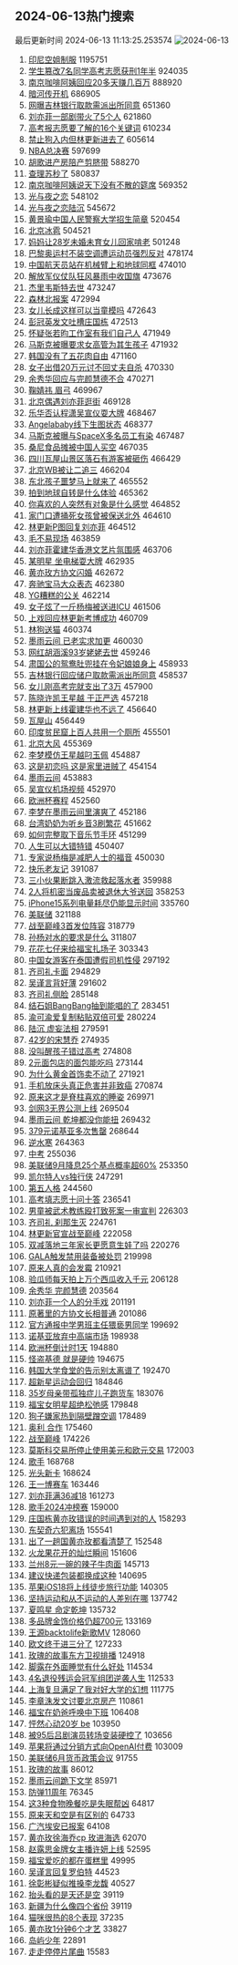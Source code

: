 ## 2024-06-13热门搜索 
最后更新时间 2024-06-13 11:13:25.253574 
![2024-06-13](https://imgs-storage.s3.us-east-005.backblazeb2.com/20240613/2024-06-13.png?versionId=4_z8fbbed132d73df8689c40f13_f105847c6afe06adc_d20240613_m031324_c005_v0501020_t0041_u01718248404784) 
1. [印尼空姐制服](https://s.weibo.com/weibo?q=%E5%8D%B0%E5%B0%BC%E7%A9%BA%E5%A7%90%E5%88%B6%E6%9C%8D&t=31&band_rank=31&Refer=top) 1195751
1. [学生篡改7名同学高考志愿获刑1年半](https://s.weibo.com/weibo?q=%23%E5%AD%A6%E7%94%9F%E7%AF%A1%E6%94%B97%E5%90%8D%E5%90%8C%E5%AD%A6%E9%AB%98%E8%80%83%E5%BF%97%E6%84%BF%E8%8E%B7%E5%88%911%E5%B9%B4%E5%8D%8A%23&t=31&band_rank=12&Refer=top) 924035
1. [南京咖啡阿姨回应20多天赚几百万](https://s.weibo.com/weibo?q=%23%E5%8D%97%E4%BA%AC%E5%92%96%E5%95%A1%E9%98%BF%E5%A7%A8%E5%9B%9E%E5%BA%9420%E5%A4%9A%E5%A4%A9%E8%B5%9A%E5%87%A0%E7%99%BE%E4%B8%87%23&t=31&band_rank=14&Refer=top) 888920
1. [暗河传开机](https://s.weibo.com/weibo?q=%E6%9A%97%E6%B2%B3%E4%BC%A0%E5%BC%80%E6%9C%BA&t=31&band_rank=9&Refer=top) 686905
1. [网曝吉林银行取款需派出所同意](https://s.weibo.com/weibo?q=%23%E7%BD%91%E6%9B%9D%E5%90%89%E6%9E%97%E9%93%B6%E8%A1%8C%E5%8F%96%E6%AC%BE%E9%9C%80%E6%B4%BE%E5%87%BA%E6%89%80%E5%90%8C%E6%84%8F%23&t=31&band_rank=46&Refer=top) 651360
1. [刘亦菲一部剧带火了5个人](https://s.weibo.com/weibo?q=%23%E5%88%98%E4%BA%A6%E8%8F%B2%E4%B8%80%E9%83%A8%E5%89%A7%E5%B8%A6%E7%81%AB%E4%BA%865%E4%B8%AA%E4%BA%BA%23&t=31&band_rank=1&Refer=top) 621860
1. [高考报志愿要了解的16个关键词](https://s.weibo.com/weibo?q=%23%E9%AB%98%E8%80%83%E6%8A%A5%E5%BF%97%E6%84%BF%E8%A6%81%E4%BA%86%E8%A7%A3%E7%9A%8416%E4%B8%AA%E5%85%B3%E9%94%AE%E8%AF%8D%23&t=31&band_rank=3&Refer=top) 610234
1. [禁止狗入内但林更新进去了](https://s.weibo.com/weibo?q=%23%E7%A6%81%E6%AD%A2%E7%8B%97%E5%85%A5%E5%86%85%E4%BD%86%E6%9E%97%E6%9B%B4%E6%96%B0%E8%BF%9B%E5%8E%BB%E4%BA%86%23&t=31&band_rank=41&Refer=top) 605614
1. [NBA总决赛](https://s.weibo.com/weibo?q=NBA%E6%80%BB%E5%86%B3%E8%B5%9B&t=31&band_rank=27&Refer=top) 597699
1. [胡歌进产房陪产剪脐带](https://s.weibo.com/weibo?q=%E8%83%A1%E6%AD%8C%E8%BF%9B%E4%BA%A7%E6%88%BF%E9%99%AA%E4%BA%A7%E5%89%AA%E8%84%90%E5%B8%A6&t=31&band_rank=16&Refer=top) 588270
1. [查理苏秒了](https://s.weibo.com/weibo?q=%E6%9F%A5%E7%90%86%E8%8B%8F%E7%A7%92%E4%BA%86&t=31&band_rank=37&Refer=top) 580837
1. [南京咖啡阿姨说天下没有不散的筵席](https://s.weibo.com/weibo?q=%23%E5%8D%97%E4%BA%AC%E5%92%96%E5%95%A1%E9%98%BF%E5%A7%A8%E8%AF%B4%E5%A4%A9%E4%B8%8B%E6%B2%A1%E6%9C%89%E4%B8%8D%E6%95%A3%E7%9A%84%E7%AD%B5%E5%B8%AD%23&t=31&band_rank=10&Refer=top) 569352
1. [光与夜之恋](https://s.weibo.com/weibo?q=%E5%85%89%E4%B8%8E%E5%A4%9C%E4%B9%8B%E6%81%8B&t=31&band_rank=42&Refer=top) 548102
1. [光与夜之恋陆沉](https://s.weibo.com/weibo?q=%E5%85%89%E4%B8%8E%E5%A4%9C%E4%B9%8B%E6%81%8B%E9%99%86%E6%B2%89&t=31&band_rank=5&Refer=top) 545672
1. [黄景瑜中国人民警察大学招生简章](https://s.weibo.com/weibo?q=%23%E9%BB%84%E6%99%AF%E7%91%9C%E4%B8%AD%E5%9B%BD%E4%BA%BA%E6%B0%91%E8%AD%A6%E5%AF%9F%E5%A4%A7%E5%AD%A6%E6%8B%9B%E7%94%9F%E7%AE%80%E7%AB%A0%23&t=31&band_rank=8&Refer=top) 520454
1. [北京冰雹](https://s.weibo.com/weibo?q=%E5%8C%97%E4%BA%AC%E5%86%B0%E9%9B%B9&t=31&band_rank=2&Refer=top) 504521
1. [妈妈让28岁未婚未育女儿回家啃老](https://s.weibo.com/weibo?q=%23%E5%A6%88%E5%A6%88%E8%AE%A928%E5%B2%81%E6%9C%AA%E5%A9%9A%E6%9C%AA%E8%82%B2%E5%A5%B3%E5%84%BF%E5%9B%9E%E5%AE%B6%E5%95%83%E8%80%81%23&t=31&band_rank=6&Refer=top) 501248
1. [巴黎奥运村不装空调遭运动员强烈反对](https://s.weibo.com/weibo?q=%23%E5%B7%B4%E9%BB%8E%E5%A5%A5%E8%BF%90%E6%9D%91%E4%B8%8D%E8%A3%85%E7%A9%BA%E8%B0%83%E9%81%AD%E8%BF%90%E5%8A%A8%E5%91%98%E5%BC%BA%E7%83%88%E5%8F%8D%E5%AF%B9%23&t=31&band_rank=20&Refer=top) 478174
1. [中国航天员站在机械臂上和地球同框](https://s.weibo.com/weibo?q=%23%E4%B8%AD%E5%9B%BD%E8%88%AA%E5%A4%A9%E5%91%98%E7%AB%99%E5%9C%A8%E6%9C%BA%E6%A2%B0%E8%87%82%E4%B8%8A%E5%92%8C%E5%9C%B0%E7%90%83%E5%90%8C%E6%A1%86%23&t=31&band_rank=3&Refer=top) 474010
1. [解放军仪仗队狂风暴雨中收国旗](https://s.weibo.com/weibo?q=%23%E8%A7%A3%E6%94%BE%E5%86%9B%E4%BB%AA%E4%BB%97%E9%98%9F%E7%8B%82%E9%A3%8E%E6%9A%B4%E9%9B%A8%E4%B8%AD%E6%94%B6%E5%9B%BD%E6%97%97%23&t=31&band_rank=10&Refer=top) 473676
1. [杰里韦斯特去世](https://s.weibo.com/weibo?q=%23%E6%9D%B0%E9%87%8C%E9%9F%A6%E6%96%AF%E7%89%B9%E5%8E%BB%E4%B8%96%23&t=31&band_rank=4&Refer=top) 473247
1. [森林北报案](https://s.weibo.com/weibo?q=%23%E6%A3%AE%E6%9E%97%E5%8C%97%E6%8A%A5%E6%A1%88%23&t=31&band_rank=12&Refer=top) 472994
1. [女儿长成这样可以当童模吗](https://s.weibo.com/weibo?q=%23%E5%A5%B3%E5%84%BF%E9%95%BF%E6%88%90%E8%BF%99%E6%A0%B7%E5%8F%AF%E4%BB%A5%E5%BD%93%E7%AB%A5%E6%A8%A1%E5%90%97%23&t=31&band_rank=6&Refer=top) 472643
1. [彭冠英发文吐槽庄国栋](https://s.weibo.com/weibo?q=%23%E5%BD%AD%E5%86%A0%E8%8B%B1%E5%8F%91%E6%96%87%E5%90%90%E6%A7%BD%E5%BA%84%E5%9B%BD%E6%A0%8B%23&t=31&band_rank=5&Refer=top) 472513
1. [怀疑张若昀工作室有我们自己人](https://s.weibo.com/weibo?q=%E6%80%80%E7%96%91%E5%BC%A0%E8%8B%A5%E6%98%80%E5%B7%A5%E4%BD%9C%E5%AE%A4%E6%9C%89%E6%88%91%E4%BB%AC%E8%87%AA%E5%B7%B1%E4%BA%BA&t=31&band_rank=7&Refer=top) 471949
1. [马斯克被曝要求女高管为其生孩子](https://s.weibo.com/weibo?q=%23%E9%A9%AC%E6%96%AF%E5%85%8B%E8%A2%AB%E6%9B%9D%E8%A6%81%E6%B1%82%E5%A5%B3%E9%AB%98%E7%AE%A1%E4%B8%BA%E5%85%B6%E7%94%9F%E5%AD%A9%E5%AD%90%23&t=31&band_rank=19&Refer=top) 471932
1. [韩国没有了五花肉自由](https://s.weibo.com/weibo?q=%23%E9%9F%A9%E5%9B%BD%E6%B2%A1%E6%9C%89%E4%BA%86%E4%BA%94%E8%8A%B1%E8%82%89%E8%87%AA%E7%94%B1%23&t=31&band_rank=9&Refer=top) 471160
1. [女子出借20万元讨不回丈夫自杀](https://s.weibo.com/weibo?q=%23%E5%A5%B3%E5%AD%90%E5%87%BA%E5%80%9F20%E4%B8%87%E5%85%83%E8%AE%A8%E4%B8%8D%E5%9B%9E%E4%B8%88%E5%A4%AB%E8%87%AA%E6%9D%80%23&t=31&band_rank=12&Refer=top) 470330
1. [余秀华回应与完颜慧德不合](https://s.weibo.com/weibo?q=%E4%BD%99%E7%A7%80%E5%8D%8E%E5%9B%9E%E5%BA%94%E4%B8%8E%E5%AE%8C%E9%A2%9C%E6%85%A7%E5%BE%B7%E4%B8%8D%E5%90%88&t=31&band_rank=24&Refer=top) 470271
1. [鞠婧祎 眉弓](https://s.weibo.com/weibo?q=%E9%9E%A0%E5%A9%A7%E7%A5%8E%20%E7%9C%89%E5%BC%93&t=31&band_rank=13&Refer=top) 469967
1. [北京偶遇刘亦菲逛街](https://s.weibo.com/weibo?q=%23%E5%8C%97%E4%BA%AC%E5%81%B6%E9%81%87%E5%88%98%E4%BA%A6%E8%8F%B2%E9%80%9B%E8%A1%97%23&t=31&band_rank=14&Refer=top) 469128
1. [乐华否认程潇吴宣仪耍大牌](https://s.weibo.com/weibo?q=%23%E4%B9%90%E5%8D%8E%E5%90%A6%E8%AE%A4%E7%A8%8B%E6%BD%87%E5%90%B4%E5%AE%A3%E4%BB%AA%E8%80%8D%E5%A4%A7%E7%89%8C%23&t=31&band_rank=15&Refer=top) 468467
1. [Angelababy线下生图状态](https://s.weibo.com/weibo?q=%23Angelababy%E7%BA%BF%E4%B8%8B%E7%94%9F%E5%9B%BE%E7%8A%B6%E6%80%81%23&t=31&band_rank=16&Refer=top) 468377
1. [马斯克被曝与SpaceX多名员工有染](https://s.weibo.com/weibo?q=%23%E9%A9%AC%E6%96%AF%E5%85%8B%E8%A2%AB%E6%9B%9D%E4%B8%8ESpaceX%E5%A4%9A%E5%90%8D%E5%91%98%E5%B7%A5%E6%9C%89%E6%9F%93%23&t=31&band_rank=18&Refer=top) 467487
1. [桑尼食品摊被中国人买空](https://s.weibo.com/weibo?q=%23%E6%A1%91%E5%B0%BC%E9%A3%9F%E5%93%81%E6%91%8A%E8%A2%AB%E4%B8%AD%E5%9B%BD%E4%BA%BA%E4%B9%B0%E7%A9%BA%23&t=31&band_rank=17&Refer=top) 467035
1. [四川瓦屋山景区落石有游客被砸伤](https://s.weibo.com/weibo?q=%23%E5%9B%9B%E5%B7%9D%E7%93%A6%E5%B1%8B%E5%B1%B1%E6%99%AF%E5%8C%BA%E8%90%BD%E7%9F%B3%E6%9C%89%E6%B8%B8%E5%AE%A2%E8%A2%AB%E7%A0%B8%E4%BC%A4%23&t=31&band_rank=33&Refer=top) 466429
1. [北京WB被让二追三](https://s.weibo.com/weibo?q=%E5%8C%97%E4%BA%ACWB%E8%A2%AB%E8%AE%A9%E4%BA%8C%E8%BF%BD%E4%B8%89&t=31&band_rank=20&Refer=top) 466204
1. [东北孩子噩梦马上就来了](https://s.weibo.com/weibo?q=%23%E4%B8%9C%E5%8C%97%E5%AD%A9%E5%AD%90%E5%99%A9%E6%A2%A6%E9%A9%AC%E4%B8%8A%E5%B0%B1%E6%9D%A5%E4%BA%86%23&t=31&band_rank=33&Refer=top) 465552
1. [拍到地球自转是什么体验](https://s.weibo.com/weibo?q=%E6%8B%8D%E5%88%B0%E5%9C%B0%E7%90%83%E8%87%AA%E8%BD%AC%E6%98%AF%E4%BB%80%E4%B9%88%E4%BD%93%E9%AA%8C&t=31&band_rank=19&Refer=top) 465362
1. [你喜欢的人突然有对象是什么感觉](https://s.weibo.com/weibo?q=%23%E4%BD%A0%E5%96%9C%E6%AC%A2%E7%9A%84%E4%BA%BA%E7%AA%81%E7%84%B6%E6%9C%89%E5%AF%B9%E8%B1%A1%E6%98%AF%E4%BB%80%E4%B9%88%E6%84%9F%E8%A7%89%23&t=31&band_rank=21&Refer=top) 464852
1. [家门口遭捅死女孩曾被保送北外](https://s.weibo.com/weibo?q=%23%E5%AE%B6%E9%97%A8%E5%8F%A3%E9%81%AD%E6%8D%85%E6%AD%BB%E5%A5%B3%E5%AD%A9%E6%9B%BE%E8%A2%AB%E4%BF%9D%E9%80%81%E5%8C%97%E5%A4%96%23&t=31&band_rank=22&Refer=top) 464610
1. [林更新P图回复刘亦菲](https://s.weibo.com/weibo?q=%23%E6%9E%97%E6%9B%B4%E6%96%B0P%E5%9B%BE%E5%9B%9E%E5%A4%8D%E5%88%98%E4%BA%A6%E8%8F%B2%23&t=31&band_rank=13&Refer=top) 464512
1. [毛不易现场](https://s.weibo.com/weibo?q=%E6%AF%9B%E4%B8%8D%E6%98%93%E7%8E%B0%E5%9C%BA&t=31&band_rank=23&Refer=top) 463859
1. [刘亦菲霍建华香港文艺片氛围感](https://s.weibo.com/weibo?q=%23%E5%88%98%E4%BA%A6%E8%8F%B2%E9%9C%8D%E5%BB%BA%E5%8D%8E%E9%A6%99%E6%B8%AF%E6%96%87%E8%89%BA%E7%89%87%E6%B0%9B%E5%9B%B4%E6%84%9F%23&t=31&band_rank=27&Refer=top) 463706
1. [某明星 坐电梯耍大牌](https://s.weibo.com/weibo?q=%E6%9F%90%E6%98%8E%E6%98%9F%20%E5%9D%90%E7%94%B5%E6%A2%AF%E8%80%8D%E5%A4%A7%E7%89%8C&t=31&band_rank=29&Refer=top) 462935
1. [黄亦玫方协文闪婚](https://s.weibo.com/weibo?q=%23%E9%BB%84%E4%BA%A6%E7%8E%AB%E6%96%B9%E5%8D%8F%E6%96%87%E9%97%AA%E5%A9%9A%23&t=31&band_rank=24&Refer=top) 462672
1. [奔驰宝马大众表态](https://s.weibo.com/weibo?q=%23%E5%A5%94%E9%A9%B0%E5%AE%9D%E9%A9%AC%E5%A4%A7%E4%BC%97%E8%A1%A8%E6%80%81%23&t=31&band_rank=5&Refer=top) 462380
1. [YG糟糕的公关](https://s.weibo.com/weibo?q=%23YG%E7%B3%9F%E7%B3%95%E7%9A%84%E5%85%AC%E5%85%B3%23&t=31&band_rank=26&Refer=top) 462214
1. [女子炫了一斤杨梅被送进ICU](https://s.weibo.com/weibo?q=%23%E5%A5%B3%E5%AD%90%E7%82%AB%E4%BA%86%E4%B8%80%E6%96%A4%E6%9D%A8%E6%A2%85%E8%A2%AB%E9%80%81%E8%BF%9BICU%23&t=31&band_rank=25&Refer=top) 461506
1. [上戏回应林更新考博成功](https://s.weibo.com/weibo?q=%23%E4%B8%8A%E6%88%8F%E5%9B%9E%E5%BA%94%E6%9E%97%E6%9B%B4%E6%96%B0%E8%80%83%E5%8D%9A%E6%88%90%E5%8A%9F%23&t=31&band_rank=31&Refer=top) 460709
1. [林狗送猫](https://s.weibo.com/weibo?q=%23%E6%9E%97%E7%8B%97%E9%80%81%E7%8C%AB%23&t=31&band_rank=28&Refer=top) 460374
1. [墨雨云间 已老实求加更](https://s.weibo.com/weibo?q=%E5%A2%A8%E9%9B%A8%E4%BA%91%E9%97%B4%20%E5%B7%B2%E8%80%81%E5%AE%9E%E6%B1%82%E5%8A%A0%E6%9B%B4&t=31&band_rank=34&Refer=top) 460030
1. [网红胡涵溪93岁姥姥去世](https://s.weibo.com/weibo?q=%23%E7%BD%91%E7%BA%A2%E8%83%A1%E6%B6%B5%E6%BA%AA93%E5%B2%81%E5%A7%A5%E5%A7%A5%E5%8E%BB%E4%B8%96%23&t=31&band_rank=32&Refer=top) 459246
1. [肃国公的鸳鸯肚兜挂在令妃娘娘身上](https://s.weibo.com/weibo?q=%23%E8%82%83%E5%9B%BD%E5%85%AC%E7%9A%84%E9%B8%B3%E9%B8%AF%E8%82%9A%E5%85%9C%E6%8C%82%E5%9C%A8%E4%BB%A4%E5%A6%83%E5%A8%98%E5%A8%98%E8%BA%AB%E4%B8%8A%23&t=31&band_rank=44&Refer=top) 458933
1. [吉林银行回应储户取款需派出所同意](https://s.weibo.com/weibo?q=%23%E5%90%89%E6%9E%97%E9%93%B6%E8%A1%8C%E5%9B%9E%E5%BA%94%E5%82%A8%E6%88%B7%E5%8F%96%E6%AC%BE%E9%9C%80%E6%B4%BE%E5%87%BA%E6%89%80%E5%90%8C%E6%84%8F%23&t=31&band_rank=45&Refer=top) 458537
1. [女儿刚高考完就支出了3万](https://s.weibo.com/weibo?q=%23%E5%A5%B3%E5%84%BF%E5%88%9A%E9%AB%98%E8%80%83%E5%AE%8C%E5%B0%B1%E6%94%AF%E5%87%BA%E4%BA%863%E4%B8%87%23&t=31&band_rank=39&Refer=top) 457900
1. [陈晓许凯王星越 于正严选](https://s.weibo.com/weibo?q=%E9%99%88%E6%99%93%E8%AE%B8%E5%87%AF%E7%8E%8B%E6%98%9F%E8%B6%8A%20%E4%BA%8E%E6%AD%A3%E4%B8%A5%E9%80%89&t=31&band_rank=38&Refer=top) 457218
1. [林更新上线霍建华也不远了](https://s.weibo.com/weibo?q=%23%E6%9E%97%E6%9B%B4%E6%96%B0%E4%B8%8A%E7%BA%BF%E9%9C%8D%E5%BB%BA%E5%8D%8E%E4%B9%9F%E4%B8%8D%E8%BF%9C%E4%BA%86%23&t=31&band_rank=36&Refer=top) 456640
1. [瓦屋山](https://s.weibo.com/weibo?q=%E7%93%A6%E5%B1%8B%E5%B1%B1&t=31&band_rank=40&Refer=top) 456449
1. [印度贫民窟上百人共用一个厕所](https://s.weibo.com/weibo?q=%23%E5%8D%B0%E5%BA%A6%E8%B4%AB%E6%B0%91%E7%AA%9F%E4%B8%8A%E7%99%BE%E4%BA%BA%E5%85%B1%E7%94%A8%E4%B8%80%E4%B8%AA%E5%8E%95%E6%89%80%23&t=31&band_rank=35&Refer=top) 455501
1. [北京大风](https://s.weibo.com/weibo?q=%E5%8C%97%E4%BA%AC%E5%A4%A7%E9%A3%8E&t=31&band_rank=30&Refer=top) 455369
1. [李梦模仿王星越叼玉佩](https://s.weibo.com/weibo?q=%23%E6%9D%8E%E6%A2%A6%E6%A8%A1%E4%BB%BF%E7%8E%8B%E6%98%9F%E8%B6%8A%E5%8F%BC%E7%8E%89%E4%BD%A9%23&t=31&band_rank=32&Refer=top) 454887
1. [这是初恋吗 这是家里进贼了](https://s.weibo.com/weibo?q=%E8%BF%99%E6%98%AF%E5%88%9D%E6%81%8B%E5%90%97%20%E8%BF%99%E6%98%AF%E5%AE%B6%E9%87%8C%E8%BF%9B%E8%B4%BC%E4%BA%86&t=31&band_rank=37&Refer=top) 454154
1. [墨雨云间](https://s.weibo.com/weibo?q=%E5%A2%A8%E9%9B%A8%E4%BA%91%E9%97%B4&t=31&band_rank=46&Refer=top) 453883
1. [吴宣仪机场视频](https://s.weibo.com/weibo?q=%E5%90%B4%E5%AE%A3%E4%BB%AA%E6%9C%BA%E5%9C%BA%E8%A7%86%E9%A2%91&t=31&band_rank=43&Refer=top) 452970
1. [欧洲杯赛程](https://s.weibo.com/weibo?q=%E6%AC%A7%E6%B4%B2%E6%9D%AF%E8%B5%9B%E7%A8%8B&t=31&band_rank=47&Refer=top) 452560
1. [李梦在墨雨云间里演爽了](https://s.weibo.com/weibo?q=%E6%9D%8E%E6%A2%A6%E5%9C%A8%E5%A2%A8%E9%9B%A8%E4%BA%91%E9%97%B4%E9%87%8C%E6%BC%94%E7%88%BD%E4%BA%86&t=31&band_rank=42&Refer=top) 452186
1. [台湾奶奶为听乡音3刷繁花](https://s.weibo.com/weibo?q=%23%E5%8F%B0%E6%B9%BE%E5%A5%B6%E5%A5%B6%E4%B8%BA%E5%90%AC%E4%B9%A1%E9%9F%B33%E5%88%B7%E7%B9%81%E8%8A%B1%23&t=31&band_rank=48&Refer=top) 451662
1. [如何完整取下音乐节手环](https://s.weibo.com/weibo?q=%E5%A6%82%E4%BD%95%E5%AE%8C%E6%95%B4%E5%8F%96%E4%B8%8B%E9%9F%B3%E4%B9%90%E8%8A%82%E6%89%8B%E7%8E%AF&t=31&band_rank=49&Refer=top) 451299
1. [人生可以大错特错](https://s.weibo.com/weibo?q=%E4%BA%BA%E7%94%9F%E5%8F%AF%E4%BB%A5%E5%A4%A7%E9%94%99%E7%89%B9%E9%94%99&t=31&band_rank=50&Refer=top) 450407
1. [专家说杨梅是减肥人士的福音](https://s.weibo.com/weibo?q=%23%E4%B8%93%E5%AE%B6%E8%AF%B4%E6%9D%A8%E6%A2%85%E6%98%AF%E5%87%8F%E8%82%A5%E4%BA%BA%E5%A3%AB%E7%9A%84%E7%A6%8F%E9%9F%B3%23&t=31&band_rank=50&Refer=top) 450030
1. [快乐老友记](https://s.weibo.com/weibo?q=%E5%BF%AB%E4%B9%90%E8%80%81%E5%8F%8B%E8%AE%B0&t=31&band_rank=23&Refer=top) 391087
1. [三小伙果断跳入激流救起落水者](https://s.weibo.com/weibo?q=%23%E4%B8%89%E5%B0%8F%E4%BC%99%E6%9E%9C%E6%96%AD%E8%B7%B3%E5%85%A5%E6%BF%80%E6%B5%81%E6%95%91%E8%B5%B7%E8%90%BD%E6%B0%B4%E8%80%85%23&t=31&band_rank=14&Refer=top) 359988
1. [2人将机密当废品卖被退休大爷送回](https://s.weibo.com/weibo?q=%232%E4%BA%BA%E5%B0%86%E6%9C%BA%E5%AF%86%E5%BD%93%E5%BA%9F%E5%93%81%E5%8D%96%E8%A2%AB%E9%80%80%E4%BC%91%E5%A4%A7%E7%88%B7%E9%80%81%E5%9B%9E%23&t=31&band_rank=31&Refer=top) 358253
1. [iPhone15系列电量耗尽仍能显示时间](https://s.weibo.com/weibo?q=%23iPhone15%E7%B3%BB%E5%88%97%E7%94%B5%E9%87%8F%E8%80%97%E5%B0%BD%E4%BB%8D%E8%83%BD%E6%98%BE%E7%A4%BA%E6%97%B6%E9%97%B4%23&t=31&band_rank=17&Refer=top) 335760
1. [美联储](https://s.weibo.com/weibo?q=%E7%BE%8E%E8%81%94%E5%82%A8&t=31&band_rank=6&Refer=top) 321188
1. [战至巅峰3首发位阵容](https://s.weibo.com/weibo?q=%23%E6%88%98%E8%87%B3%E5%B7%85%E5%B3%B03%E9%A6%96%E5%8F%91%E4%BD%8D%E9%98%B5%E5%AE%B9%23&t=31&band_rank=32&Refer=top) 318779
1. [孙杨对水的要求是什么](https://s.weibo.com/weibo?q=%23%E5%AD%99%E6%9D%A8%E5%AF%B9%E6%B0%B4%E7%9A%84%E8%A6%81%E6%B1%82%E6%98%AF%E4%BB%80%E4%B9%88%23&t=31&band_rank=35&Refer=top) 311807
1. [花花七仔来给福宝扎场子](https://s.weibo.com/weibo?q=%23%E8%8A%B1%E8%8A%B1%E4%B8%83%E4%BB%94%E6%9D%A5%E7%BB%99%E7%A6%8F%E5%AE%9D%E6%89%8E%E5%9C%BA%E5%AD%90%23&t=31&band_rank=10&Refer=top) 303343
1. [中国女游客在泰国遭假司机性侵](https://s.weibo.com/weibo?q=%23%E4%B8%AD%E5%9B%BD%E5%A5%B3%E6%B8%B8%E5%AE%A2%E5%9C%A8%E6%B3%B0%E5%9B%BD%E9%81%AD%E5%81%87%E5%8F%B8%E6%9C%BA%E6%80%A7%E4%BE%B5%23&t=31&band_rank=22&Refer=top) 297192
1. [齐司礼卡面](https://s.weibo.com/weibo?q=%23%E9%BD%90%E5%8F%B8%E7%A4%BC%E5%8D%A1%E9%9D%A2%23&t=31&band_rank=17&Refer=top) 294829
1. [吴谨言背好薄](https://s.weibo.com/weibo?q=%23%E5%90%B4%E8%B0%A8%E8%A8%80%E8%83%8C%E5%A5%BD%E8%96%84%23&t=31&band_rank=25&Refer=top) 291602
1. [齐司礼侧脸](https://s.weibo.com/weibo?q=%E9%BD%90%E5%8F%B8%E7%A4%BC%E4%BE%A7%E8%84%B8&t=31&band_rank=21&Refer=top) 285148
1. [结石姐BangBang抽到能唱的了](https://s.weibo.com/weibo?q=%E7%BB%93%E7%9F%B3%E5%A7%90BangBang%E6%8A%BD%E5%88%B0%E8%83%BD%E5%94%B1%E7%9A%84%E4%BA%86&t=31&band_rank=23&Refer=top) 283451
1. [渝可渝爱复制粘贴双倍可爱](https://s.weibo.com/weibo?q=%23%E6%B8%9D%E5%8F%AF%E6%B8%9D%E7%88%B1%E5%A4%8D%E5%88%B6%E7%B2%98%E8%B4%B4%E5%8F%8C%E5%80%8D%E5%8F%AF%E7%88%B1%23&t=31&band_rank=10&Refer=top) 280224
1. [陆沉 虚妄法相](https://s.weibo.com/weibo?q=%E9%99%86%E6%B2%89%20%E8%99%9A%E5%A6%84%E6%B3%95%E7%9B%B8&t=31&band_rank=23&Refer=top) 279591
1. [42岁的宋慧乔](https://s.weibo.com/weibo?q=%2342%E5%B2%81%E7%9A%84%E5%AE%8B%E6%85%A7%E4%B9%94%23&t=31&band_rank=16&Refer=top) 274935
1. [没叫醒孩子错过高考](https://s.weibo.com/weibo?q=%E6%B2%A1%E5%8F%AB%E9%86%92%E5%AD%A9%E5%AD%90%E9%94%99%E8%BF%87%E9%AB%98%E8%80%83&t=31&band_rank=11&Refer=top) 274808
1. [2元面包店的面包能吃吗](https://s.weibo.com/weibo?q=%232%E5%85%83%E9%9D%A2%E5%8C%85%E5%BA%97%E7%9A%84%E9%9D%A2%E5%8C%85%E8%83%BD%E5%90%83%E5%90%97%23&t=31&band_rank=31&Refer=top) 273144
1. [为什么黄金首饰卖不动了](https://s.weibo.com/weibo?q=%23%E4%B8%BA%E4%BB%80%E4%B9%88%E9%BB%84%E9%87%91%E9%A6%96%E9%A5%B0%E5%8D%96%E4%B8%8D%E5%8A%A8%E4%BA%86%23&t=31&band_rank=37&Refer=top) 271921
1. [手机放床头真正危害并非致癌](https://s.weibo.com/weibo?q=%23%E6%89%8B%E6%9C%BA%E6%94%BE%E5%BA%8A%E5%A4%B4%E7%9C%9F%E6%AD%A3%E5%8D%B1%E5%AE%B3%E5%B9%B6%E9%9D%9E%E8%87%B4%E7%99%8C%23&t=31&band_rank=23&Refer=top) 270874
1. [原来这才是脊柱喜欢的睡姿](https://s.weibo.com/weibo?q=%23%E5%8E%9F%E6%9D%A5%E8%BF%99%E6%89%8D%E6%98%AF%E8%84%8A%E6%9F%B1%E5%96%9C%E6%AC%A2%E7%9A%84%E7%9D%A1%E5%A7%BF%23&t=31&band_rank=21&Refer=top) 269971
1. [剑网3无界公测上线](https://s.weibo.com/weibo?q=%23%E5%89%91%E7%BD%913%E6%97%A0%E7%95%8C%E5%85%AC%E6%B5%8B%E4%B8%8A%E7%BA%BF%23&t=31&band_rank=37&Refer=top) 269504
1. [墨雨云间 乾坤都没你能扭](https://s.weibo.com/weibo?q=%E5%A2%A8%E9%9B%A8%E4%BA%91%E9%97%B4%20%E4%B9%BE%E5%9D%A4%E9%83%BD%E6%B2%A1%E4%BD%A0%E8%83%BD%E6%89%AD&t=31&band_rank=40&Refer=top) 269432
1. [379元诺基亚多次售罄](https://s.weibo.com/weibo?q=%23379%E5%85%83%E8%AF%BA%E5%9F%BA%E4%BA%9A%E5%A4%9A%E6%AC%A1%E5%94%AE%E7%BD%84%23&t=31&band_rank=24&Refer=top) 268644
1. [逆水寒](https://s.weibo.com/weibo?q=%E9%80%86%E6%B0%B4%E5%AF%92&t=31&band_rank=38&Refer=top) 264363
1. [中考](https://s.weibo.com/weibo?q=%E4%B8%AD%E8%80%83&t=31&band_rank=20&Refer=top) 255036
1. [美联储9月降息25个基点概率超60%](https://s.weibo.com/weibo?q=%23%E7%BE%8E%E8%81%94%E5%82%A89%E6%9C%88%E9%99%8D%E6%81%AF25%E4%B8%AA%E5%9F%BA%E7%82%B9%E6%A6%82%E7%8E%87%E8%B6%8560%25%23&t=31&band_rank=21&Refer=top) 253350
1. [凯尔特人vs独行侠](https://s.weibo.com/weibo?q=%23%E5%87%AF%E5%B0%94%E7%89%B9%E4%BA%BAvs%E7%8B%AC%E8%A1%8C%E4%BE%A0%23&t=31&band_rank=40&Refer=top) 247291
1. [第五人格](https://s.weibo.com/weibo?q=%E7%AC%AC%E4%BA%94%E4%BA%BA%E6%A0%BC&t=31&band_rank=25&Refer=top) 244560
1. [高考填志愿十问十答](https://s.weibo.com/weibo?q=%23%E9%AB%98%E8%80%83%E5%A1%AB%E5%BF%97%E6%84%BF%E5%8D%81%E9%97%AE%E5%8D%81%E7%AD%94%23&t=31&band_rank=25&Refer=top) 236541
1. [男童被武术教练殴打致死案一审宣判](https://s.weibo.com/weibo?q=%23%E7%94%B7%E7%AB%A5%E8%A2%AB%E6%AD%A6%E6%9C%AF%E6%95%99%E7%BB%83%E6%AE%B4%E6%89%93%E8%87%B4%E6%AD%BB%E6%A1%88%E4%B8%80%E5%AE%A1%E5%AE%A3%E5%88%A4%23&t=31&band_rank=29&Refer=top) 226303
1. [齐司礼 刹那生灭](https://s.weibo.com/weibo?q=%E9%BD%90%E5%8F%B8%E7%A4%BC%20%E5%88%B9%E9%82%A3%E7%94%9F%E7%81%AD&t=31&band_rank=27&Refer=top) 224761
1. [林更新官宣战至巅峰](https://s.weibo.com/weibo?q=%23%E6%9E%97%E6%9B%B4%E6%96%B0%E5%AE%98%E5%AE%A3%E6%88%98%E8%87%B3%E5%B7%85%E5%B3%B0%23&t=31&band_rank=31&Refer=top) 222058
1. [双减落地三年家长更愿意生娃了吗](https://s.weibo.com/weibo?q=%23%E5%8F%8C%E5%87%8F%E8%90%BD%E5%9C%B0%E4%B8%89%E5%B9%B4%E5%AE%B6%E9%95%BF%E6%9B%B4%E6%84%BF%E6%84%8F%E7%94%9F%E5%A8%83%E4%BA%86%E5%90%97%23&t=31&band_rank=26&Refer=top) 220276
1. [GALA触发禁用装备被处罚](https://s.weibo.com/weibo?q=%23GALA%E8%A7%A6%E5%8F%91%E7%A6%81%E7%94%A8%E8%A3%85%E5%A4%87%E8%A2%AB%E5%A4%84%E7%BD%9A%23&t=31&band_rank=29&Refer=top) 219998
1. [原来人真的会发霉](https://s.weibo.com/weibo?q=%23%E5%8E%9F%E6%9D%A5%E4%BA%BA%E7%9C%9F%E7%9A%84%E4%BC%9A%E5%8F%91%E9%9C%89%23&t=31&band_rank=27&Refer=top) 210921
1. [验瓜师每天拍上万个西瓜收入千元](https://s.weibo.com/weibo?q=%23%E9%AA%8C%E7%93%9C%E5%B8%88%E6%AF%8F%E5%A4%A9%E6%8B%8D%E4%B8%8A%E4%B8%87%E4%B8%AA%E8%A5%BF%E7%93%9C%E6%94%B6%E5%85%A5%E5%8D%83%E5%85%83%23&t=31&band_rank=10&Refer=top) 206128
1. [余秀华 完颜慧德](https://s.weibo.com/weibo?q=%E4%BD%99%E7%A7%80%E5%8D%8E%20%E5%AE%8C%E9%A2%9C%E6%85%A7%E5%BE%B7&t=31&band_rank=30&Refer=top) 203564
1. [刘亦菲一个人的分手戏](https://s.weibo.com/weibo?q=%23%E5%88%98%E4%BA%A6%E8%8F%B2%E4%B8%80%E4%B8%AA%E4%BA%BA%E7%9A%84%E5%88%86%E6%89%8B%E6%88%8F%23&t=31&band_rank=28&Refer=top) 201191
1. [原著里的方协文长相普通](https://s.weibo.com/weibo?q=%23%E5%8E%9F%E8%91%97%E9%87%8C%E7%9A%84%E6%96%B9%E5%8D%8F%E6%96%87%E9%95%BF%E7%9B%B8%E6%99%AE%E9%80%9A%23&t=31&band_rank=29&Refer=top) 201086
1. [官方通报中学男班主任猥亵男同学](https://s.weibo.com/weibo?q=%23%E5%AE%98%E6%96%B9%E9%80%9A%E6%8A%A5%E4%B8%AD%E5%AD%A6%E7%94%B7%E7%8F%AD%E4%B8%BB%E4%BB%BB%E7%8C%A5%E4%BA%B5%E7%94%B7%E5%90%8C%E5%AD%A6%23&t=31&band_rank=30&Refer=top) 199692
1. [诺基亚放弃中高端市场](https://s.weibo.com/weibo?q=%23%E8%AF%BA%E5%9F%BA%E4%BA%9A%E6%94%BE%E5%BC%83%E4%B8%AD%E9%AB%98%E7%AB%AF%E5%B8%82%E5%9C%BA%23&t=31&band_rank=27&Refer=top) 198938
1. [欧洲杯倒计时1天](https://s.weibo.com/weibo?q=%E6%AC%A7%E6%B4%B2%E6%9D%AF%E5%80%92%E8%AE%A1%E6%97%B61%E5%A4%A9&t=31&band_rank=34&Refer=top) 194880
1. [怪盗基德 就是硬帅](https://s.weibo.com/weibo?q=%E6%80%AA%E7%9B%97%E5%9F%BA%E5%BE%B7%20%E5%B0%B1%E6%98%AF%E7%A1%AC%E5%B8%85&t=31&band_rank=29&Refer=top) 194675
1. [韩国大学食堂的告示别太离谱了](https://s.weibo.com/weibo?q=%23%E9%9F%A9%E5%9B%BD%E5%A4%A7%E5%AD%A6%E9%A3%9F%E5%A0%82%E7%9A%84%E5%91%8A%E7%A4%BA%E5%88%AB%E5%A4%AA%E7%A6%BB%E8%B0%B1%E4%BA%86%23&t=31&band_rank=34&Refer=top) 192470
1. [超新星运动会回归](https://s.weibo.com/weibo?q=%E8%B6%85%E6%96%B0%E6%98%9F%E8%BF%90%E5%8A%A8%E4%BC%9A%E5%9B%9E%E5%BD%92&t=31&band_rank=36&Refer=top) 184846
1. [35岁母亲带孤独症儿子跑货车](https://s.weibo.com/weibo?q=%2335%E5%B2%81%E6%AF%8D%E4%BA%B2%E5%B8%A6%E5%AD%A4%E7%8B%AC%E7%97%87%E5%84%BF%E5%AD%90%E8%B7%91%E8%B4%A7%E8%BD%A6%23&t=31&band_rank=37&Refer=top) 183076
1. [福宝女明星超绝松弛感](https://s.weibo.com/weibo?q=%23%E7%A6%8F%E5%AE%9D%E5%A5%B3%E6%98%8E%E6%98%9F%E8%B6%85%E7%BB%9D%E6%9D%BE%E5%BC%9B%E6%84%9F%23&t=31&band_rank=14&Refer=top) 179848
1. [狗子嫌家热到隔壁蹭空调](https://s.weibo.com/weibo?q=%E7%8B%97%E5%AD%90%E5%AB%8C%E5%AE%B6%E7%83%AD%E5%88%B0%E9%9A%94%E5%A3%81%E8%B9%AD%E7%A9%BA%E8%B0%83&t=31&band_rank=31&Refer=top) 178489
1. [奥利 合作](https://s.weibo.com/weibo?q=%E5%A5%A5%E5%88%A9%20%E5%90%88%E4%BD%9C&t=31&band_rank=35&Refer=top) 175460
1. [战至巅峰](https://s.weibo.com/weibo?q=%E6%88%98%E8%87%B3%E5%B7%85%E5%B3%B0&t=31&band_rank=34&Refer=top) 174226
1. [莫斯科交易所停止使用美元和欧元交易](https://s.weibo.com/weibo?q=%23%E8%8E%AB%E6%96%AF%E7%A7%91%E4%BA%A4%E6%98%93%E6%89%80%E5%81%9C%E6%AD%A2%E4%BD%BF%E7%94%A8%E7%BE%8E%E5%85%83%E5%92%8C%E6%AC%A7%E5%85%83%E4%BA%A4%E6%98%93%23&t=31&band_rank=32&Refer=top) 172003
1. [歌手](https://s.weibo.com/weibo?q=%E6%AD%8C%E6%89%8B&t=31&band_rank=33&Refer=top) 168768
1. [光头新卡](https://s.weibo.com/weibo?q=%E5%85%89%E5%A4%B4%E6%96%B0%E5%8D%A1&t=31&band_rank=38&Refer=top) 168624
1. [王一博赛车](https://s.weibo.com/weibo?q=%E7%8E%8B%E4%B8%80%E5%8D%9A%E8%B5%9B%E8%BD%A6&t=31&band_rank=50&Refer=top) 163446
1. [刘亦菲满36减18](https://s.weibo.com/weibo?q=%23%E5%88%98%E4%BA%A6%E8%8F%B2%E6%BB%A136%E5%87%8F18%23&t=31&band_rank=36&Refer=top) 161273
1. [歌手2024冲榜赛](https://s.weibo.com/weibo?q=%23%E6%AD%8C%E6%89%8B2024%E5%86%B2%E6%A6%9C%E8%B5%9B%23&t=31&band_rank=36&Refer=top) 159000
1. [庄国栋黄亦玫错误的时间遇到对的人](https://s.weibo.com/weibo?q=%23%E5%BA%84%E5%9B%BD%E6%A0%8B%E9%BB%84%E4%BA%A6%E7%8E%AB%E9%94%99%E8%AF%AF%E7%9A%84%E6%97%B6%E9%97%B4%E9%81%87%E5%88%B0%E5%AF%B9%E7%9A%84%E4%BA%BA%23&t=31&band_rank=41&Refer=top) 158293
1. [东契奇六犯离场](https://s.weibo.com/weibo?q=%E4%B8%9C%E5%A5%91%E5%A5%87%E5%85%AD%E7%8A%AF%E7%A6%BB%E5%9C%BA&t=31&band_rank=43&Refer=top) 155541
1. [出了一趟国黄亦玫都看清楚了](https://s.weibo.com/weibo?q=%23%E5%87%BA%E4%BA%86%E4%B8%80%E8%B6%9F%E5%9B%BD%E9%BB%84%E4%BA%A6%E7%8E%AB%E9%83%BD%E7%9C%8B%E6%B8%85%E6%A5%9A%E4%BA%86%23&t=31&band_rank=34&Refer=top) 152548
1. [火龙果花开的灿烂瞬间](https://s.weibo.com/weibo?q=%23%E7%81%AB%E9%BE%99%E6%9E%9C%E8%8A%B1%E5%BC%80%E7%9A%84%E7%81%BF%E7%83%82%E7%9E%AC%E9%97%B4%23&t=31&band_rank=40&Refer=top) 151606
1. [兰州8元一碗的辣子牛肉面](https://s.weibo.com/weibo?q=%E5%85%B0%E5%B7%9E8%E5%85%83%E4%B8%80%E7%A2%97%E7%9A%84%E8%BE%A3%E5%AD%90%E7%89%9B%E8%82%89%E9%9D%A2&t=31&band_rank=38&Refer=top) 145713
1. [建议快递包装都换成这种](https://s.weibo.com/weibo?q=%23%E5%BB%BA%E8%AE%AE%E5%BF%AB%E9%80%92%E5%8C%85%E8%A3%85%E9%83%BD%E6%8D%A2%E6%88%90%E8%BF%99%E7%A7%8D%23&t=31&band_rank=40&Refer=top) 140695
1. [苹果iOS18将上线徒步旅行功能](https://s.weibo.com/weibo?q=%23%E8%8B%B9%E6%9E%9CiOS18%E5%B0%86%E4%B8%8A%E7%BA%BF%E5%BE%92%E6%AD%A5%E6%97%85%E8%A1%8C%E5%8A%9F%E8%83%BD%23&t=31&band_rank=39&Refer=top) 140305
1. [坚持运动和从不运动的人差别在哪](https://s.weibo.com/weibo?q=%23%E5%9D%9A%E6%8C%81%E8%BF%90%E5%8A%A8%E5%92%8C%E4%BB%8E%E4%B8%8D%E8%BF%90%E5%8A%A8%E7%9A%84%E4%BA%BA%E5%B7%AE%E5%88%AB%E5%9C%A8%E5%93%AA%23&t=31&band_rank=24&Refer=top) 137742
1. [夏鸣星 命定乾坤](https://s.weibo.com/weibo?q=%E5%A4%8F%E9%B8%A3%E6%98%9F%20%E5%91%BD%E5%AE%9A%E4%B9%BE%E5%9D%A4&t=31&band_rank=46&Refer=top) 135732
1. [多品牌金饰价格仍超700元](https://s.weibo.com/weibo?q=%23%E5%A4%9A%E5%93%81%E7%89%8C%E9%87%91%E9%A5%B0%E4%BB%B7%E6%A0%BC%E4%BB%8D%E8%B6%85700%E5%85%83%23&t=31&band_rank=43&Refer=top) 133169
1. [王源backtolife新歌MV](https://s.weibo.com/weibo?q=%E7%8E%8B%E6%BA%90backtolife%E6%96%B0%E6%AD%8CMV&t=31&band_rank=48&Refer=top) 128060
1. [欧文终于进三分了](https://s.weibo.com/weibo?q=%23%E6%AC%A7%E6%96%87%E7%BB%88%E4%BA%8E%E8%BF%9B%E4%B8%89%E5%88%86%E4%BA%86%23&t=31&band_rank=48&Refer=top) 127233
1. [玫瑰的故事东方卫视排播](https://s.weibo.com/weibo?q=%23%E7%8E%AB%E7%91%B0%E7%9A%84%E6%95%85%E4%BA%8B%E4%B8%9C%E6%96%B9%E5%8D%AB%E8%A7%86%E6%8E%92%E6%92%AD%23&t=31&band_rank=41&Refer=top) 124918
1. [脚露在外面睡觉有什么好处](https://s.weibo.com/weibo?q=%23%E8%84%9A%E9%9C%B2%E5%9C%A8%E5%A4%96%E9%9D%A2%E7%9D%A1%E8%A7%89%E6%9C%89%E4%BB%80%E4%B9%88%E5%A5%BD%E5%A4%84%23&t=31&band_rank=48&Refer=top) 114534
1. [4名退役残运会冠军组团逆袭人生](https://s.weibo.com/weibo?q=%234%E5%90%8D%E9%80%80%E5%BD%B9%E6%AE%8B%E8%BF%90%E4%BC%9A%E5%86%A0%E5%86%9B%E7%BB%84%E5%9B%A2%E9%80%86%E8%A2%AD%E4%BA%BA%E7%94%9F%23&t=31&band_rank=46&Refer=top) 112533
1. [上海复旦满足了我对好大学的幻想](https://s.weibo.com/weibo?q=%23%E4%B8%8A%E6%B5%B7%E5%A4%8D%E6%97%A6%E6%BB%A1%E8%B6%B3%E4%BA%86%E6%88%91%E5%AF%B9%E5%A5%BD%E5%A4%A7%E5%AD%A6%E7%9A%84%E5%B9%BB%E6%83%B3%23&t=31&band_rank=36&Refer=top) 111775
1. [李章洙发文讨要北京房产](https://s.weibo.com/weibo?q=%23%E6%9D%8E%E7%AB%A0%E6%B4%99%E5%8F%91%E6%96%87%E8%AE%A8%E8%A6%81%E5%8C%97%E4%BA%AC%E6%88%BF%E4%BA%A7%23&t=31&band_rank=47&Refer=top) 110861
1. [福宝在奶爸呼唤中下班](https://s.weibo.com/weibo?q=%23%E7%A6%8F%E5%AE%9D%E5%9C%A8%E5%A5%B6%E7%88%B8%E5%91%BC%E5%94%A4%E4%B8%AD%E4%B8%8B%E7%8F%AD%23&t=31&band_rank=30&Refer=top) 106408
1. [怦然心动20岁 be](https://s.weibo.com/weibo?q=%E6%80%A6%E7%84%B6%E5%BF%83%E5%8A%A820%E5%B2%81%20be&t=31&band_rank=29&Refer=top) 103950
1. [被95后吕剧演员转场变装硬控了](https://s.weibo.com/weibo?q=%23%E8%A2%AB95%E5%90%8E%E5%90%95%E5%89%A7%E6%BC%94%E5%91%98%E8%BD%AC%E5%9C%BA%E5%8F%98%E8%A3%85%E7%A1%AC%E6%8E%A7%E4%BA%86%23&t=31&band_rank=30&Refer=top) 103656
1. [苹果将通过分销方式向OpenAI付费](https://s.weibo.com/weibo?q=%23%E8%8B%B9%E6%9E%9C%E5%B0%86%E9%80%9A%E8%BF%87%E5%88%86%E9%94%80%E6%96%B9%E5%BC%8F%E5%90%91OpenAI%E4%BB%98%E8%B4%B9%23&t=31&band_rank=50&Refer=top) 103009
1. [美联储6月货币政策会议](https://s.weibo.com/weibo?q=%23%E7%BE%8E%E8%81%94%E5%82%A86%E6%9C%88%E8%B4%A7%E5%B8%81%E6%94%BF%E7%AD%96%E4%BC%9A%E8%AE%AE%23&t=31&band_rank=33&Refer=top) 91755
1. [玫瑰的故事](https://s.weibo.com/weibo?q=%E7%8E%AB%E7%91%B0%E7%9A%84%E6%95%85%E4%BA%8B&t=31&band_rank=47&Refer=top) 86012
1. [墨雨云间跪下文学](https://s.weibo.com/weibo?q=%23%E5%A2%A8%E9%9B%A8%E4%BA%91%E9%97%B4%E8%B7%AA%E4%B8%8B%E6%96%87%E5%AD%A6%23&t=31&band_rank=45&Refer=top) 85971
1. [防弹11周年](https://s.weibo.com/weibo?q=%E9%98%B2%E5%BC%B911%E5%91%A8%E5%B9%B4&t=31&band_rank=39&Refer=top) 76345
1. [这3种食物晚餐吃是失眠帮凶](https://s.weibo.com/weibo?q=%23%E8%BF%993%E7%A7%8D%E9%A3%9F%E7%89%A9%E6%99%9A%E9%A4%90%E5%90%83%E6%98%AF%E5%A4%B1%E7%9C%A0%E5%B8%AE%E5%87%B6%23&t=31&band_rank=42&Refer=top) 64817
1. [原来天和空是有区别的](https://s.weibo.com/weibo?q=%23%E5%8E%9F%E6%9D%A5%E5%A4%A9%E5%92%8C%E7%A9%BA%E6%98%AF%E6%9C%89%E5%8C%BA%E5%88%AB%E7%9A%84%23&t=31&band_rank=39&Refer=top) 64733
1. [广汽埃安已报案](https://s.weibo.com/weibo?q=%23%E5%B9%BF%E6%B1%BD%E5%9F%83%E5%AE%89%E5%B7%B2%E6%8A%A5%E6%A1%88%23&t=31&band_rank=43&Refer=top) 64108
1. [黄亦玫徐海乔cp 玫进海选](https://s.weibo.com/weibo?q=%E9%BB%84%E4%BA%A6%E7%8E%AB%E5%BE%90%E6%B5%B7%E4%B9%94cp%20%E7%8E%AB%E8%BF%9B%E6%B5%B7%E9%80%89&t=31&band_rank=41&Refer=top) 62070
1. [赵露思金牌女主播许妍上线](https://s.weibo.com/weibo?q=%23%E8%B5%B5%E9%9C%B2%E6%80%9D%E9%87%91%E7%89%8C%E5%A5%B3%E4%B8%BB%E6%92%AD%E8%AE%B8%E5%A6%8D%E4%B8%8A%E7%BA%BF%23&t=31&band_rank=47&Refer=top) 52595
1. [福宝爱吃的都在蛋糕里](https://s.weibo.com/weibo?q=%23%E7%A6%8F%E5%AE%9D%E7%88%B1%E5%90%83%E7%9A%84%E9%83%BD%E5%9C%A8%E8%9B%8B%E7%B3%95%E9%87%8C%23&t=31&band_rank=49&Refer=top) 49995
1. [吴谨言回复罗伯特](https://s.weibo.com/weibo?q=%23%E5%90%B4%E8%B0%A8%E8%A8%80%E5%9B%9E%E5%A4%8D%E7%BD%97%E4%BC%AF%E7%89%B9%23&t=31&band_rank=50&Refer=top) 44523
1. [徐彰彬疑似推搡李龙馥](https://s.weibo.com/weibo?q=%23%E5%BE%90%E5%BD%B0%E5%BD%AC%E7%96%91%E4%BC%BC%E6%8E%A8%E6%90%A1%E6%9D%8E%E9%BE%99%E9%A6%A5%23&t=31&band_rank=29&Refer=top) 40527
1. [抬头看的是天还是空](https://s.weibo.com/weibo?q=%23%E6%8A%AC%E5%A4%B4%E7%9C%8B%E7%9A%84%E6%98%AF%E5%A4%A9%E8%BF%98%E6%98%AF%E7%A9%BA%23&t=31&band_rank=50&Refer=top) 39119
1. [新疆为什么像四个省份](https://s.weibo.com/weibo?q=%23%E6%96%B0%E7%96%86%E4%B8%BA%E4%BB%80%E4%B9%88%E5%83%8F%E5%9B%9B%E4%B8%AA%E7%9C%81%E4%BB%BD%23&t=31&band_rank=32&Refer=top) 39119
1. [猫咪很热的8个表现](https://s.weibo.com/weibo?q=%23%E7%8C%AB%E5%92%AA%E5%BE%88%E7%83%AD%E7%9A%848%E4%B8%AA%E8%A1%A8%E7%8E%B0%23&t=31&band_rank=47&Refer=top) 37235
1. [黄亦玫1分钟6个才艺](https://s.weibo.com/weibo?q=%23%E9%BB%84%E4%BA%A6%E7%8E%AB1%E5%88%86%E9%92%9F6%E4%B8%AA%E6%89%8D%E8%89%BA%23&t=31&band_rank=37&Refer=top) 33827
1. [岛屿少年](https://s.weibo.com/weibo?q=%E5%B2%9B%E5%B1%BF%E5%B0%91%E5%B9%B4&t=31&band_rank=45&Refer=top) 22891
1. [走走停停片尾曲](https://s.weibo.com/weibo?q=%E8%B5%B0%E8%B5%B0%E5%81%9C%E5%81%9C%E7%89%87%E5%B0%BE%E6%9B%B2&t=31&band_rank=49&Refer=top) 15583
